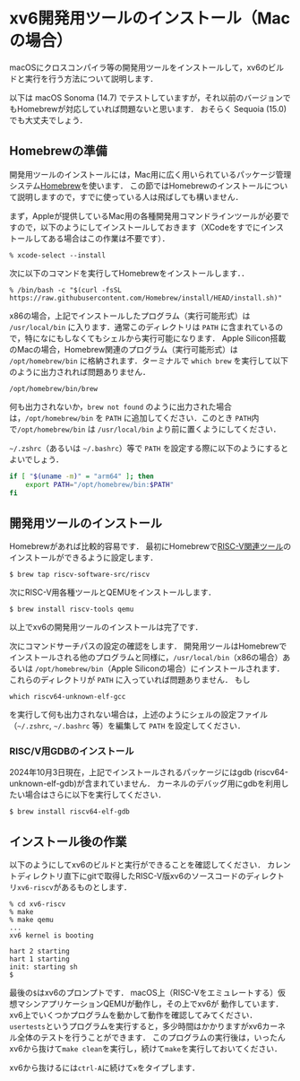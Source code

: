 # xv6開発用ツールのインストール（Macの場合）

macOSにクロスコンパイラ等の開発用ツールをインストールして，xv6のビルドと実行を行う方法について説明します．

以下は macOS Sonoma (14.7) でテストしていますが，それ以前のバージョンでもHomebrewが対応していれば問題ないと思います．
おそらく Sequoia (15.0) でも大丈夫でしょう．

## Homebrewの準備

開発用ツールのインストールには，Mac用に広く用いられているパッケージ管理システム[Homebrew](https://brew.sh)を使います．
この節ではHomebrewのインストールについて説明しますので，すでに使っている人は飛ばしても構いません．

まず，Appleが提供しているMac用の各種開発用コマンドラインツールが必要ですので，以下のようにしてインストールしておきます（XCodeをすでにインストールしてある場合はこの作業は不要です）．
```console
% xcode-select --install
```
次に以下のコマンドを実行してHomebrewをインストールします．．
```console
% /bin/bash -c "$(curl -fsSL https://raw.githubusercontent.com/Homebrew/install/HEAD/install.sh)"
```

x86の場合，上記でインストールしたプログラム（実行可能形式）は `/usr/local/bin` に入ります．通常このディレクトリは `PATH` に含まれているので，特になにもしなくてもシェルから実行可能になります．
Apple Silicon搭載のMacの場合，Homebrew関連のプログラム（実行可能形式）は `/opt/homebrew/bin` に格納されます．ターミナルで `which brew` を実行して以下のように出力されれば問題ありません．
```
/opt/homebrew/bin/brew
```
何も出力されないか，`brew not found` のように出力された場合は，`/opt/homebrew/bin` を `PATH` に追加してください．このとき `PATH`内で`/opt/homebrew/bin` は `/usr/local/bin` より前に置くようにしてください．

`~/.zshrc`（あるいは `~/.bashrc`）等で `PATH` を設定する際に以下のようにするとよいでしょう．

```sh
if [ "$(uname -m)" = "arm64" ]; then
    export PATH="/opt/homebrew/bin:$PATH"
fi
```

## 開発用ツールのインストール

Homebrewがあれば比較的容易です．
最初にHomebrewで[RISC-V関連ツール](https://github.com/riscv-software-src/homebrew-riscv)のインストールができるように設定します．
```console
$ brew tap riscv-software-src/riscv
```

次にRISC-V用各種ツールとQEMUをインストールします．
```console
$ brew install riscv-tools qemu
```
以上でxv6の開発用ツールのインストールは完了です．

次にコマンドサーチパスの設定の確認をします．
開発用ツールはHomebrewでインストールされる他のプログラムと同様に，`/usr/local/bin`（x86の場合）あるいは `/opt/homebrew/bin`（Apple Siliconの場合）にインストールされます．
これらのディレクトリが `PATH` に入っていれば問題ありません．
もし
```
which riscv64-unknown-elf-gcc
```
を実行して何も出力されない場合は，上述のようにシェルの設定ファイル（`~/.zshrc`, `~/.bashrc` 等）を編集して `PATH` を設定してください．

### RISC/V用GDBのインストール
2024年10月3日現在，上記でインストールされるパッケージにはgdb (riscv64-unknown-elf-gdb)が含まれていません．
カーネルのデバッグ用にgdbを利用したい場合はさらに以下を実行してください．
```
$ brew install riscv64-elf-gdb
```

## インストール後の作業

以下のようにしてxv6のビルドと実行ができることを確認してください．
カレントディレクトリ直下にgitで取得したRISC-V版xv6のソースコードのディレクトリ`xv6-riscv`があるものとします．

```console
% cd xv6-riscv
% make
% make qemu
...
xv6 kernel is booting

hart 2 starting
hart 1 starting
init: starting sh
$ 
```
最後の`$`はxv6のプロンプトです．
macOS上（RISC-Vをエミュレートする）仮想マシンアプリケーションQEMUが動作し，その上でxv6が
動作しています．
xv6上でいくつかプログラムを動かして動作を確認してみてください．
`usertests`というプログラムを実行すると，多少時間はかかりますがxv6カーネル全体のテストを行うことができます．
このプログラムの実行後は，いったんxv6から抜けて`make clean`を実行し，続けて`make`を実行しておいてください．

xv6から抜けるには`ctrl-A`に続けて`x`をタイプします．
